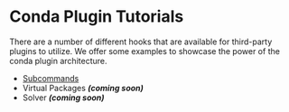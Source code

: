 # Conda Plugin Tutorials

There are a number of different hooks that are available for third-party plugins to utilize. We offer some examples to showcase the power of the conda plugin architecture.

- [Subcommands](subcommands/README.md)
- Virtual Packages ***(coming soon)***
- Solver ***(coming soon)***
